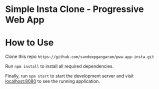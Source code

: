 # Simple Insta Clone - Progressive Web App

# How to Use

Clone this repo `https://github.com/sandeepgangaram/pwa-app-insta.git`

Run `npm install` to install all required dependencies.

Finally, run `npm start` to start the development server and visit [localhost:8080](http://localhost:8080) to see the running application.
